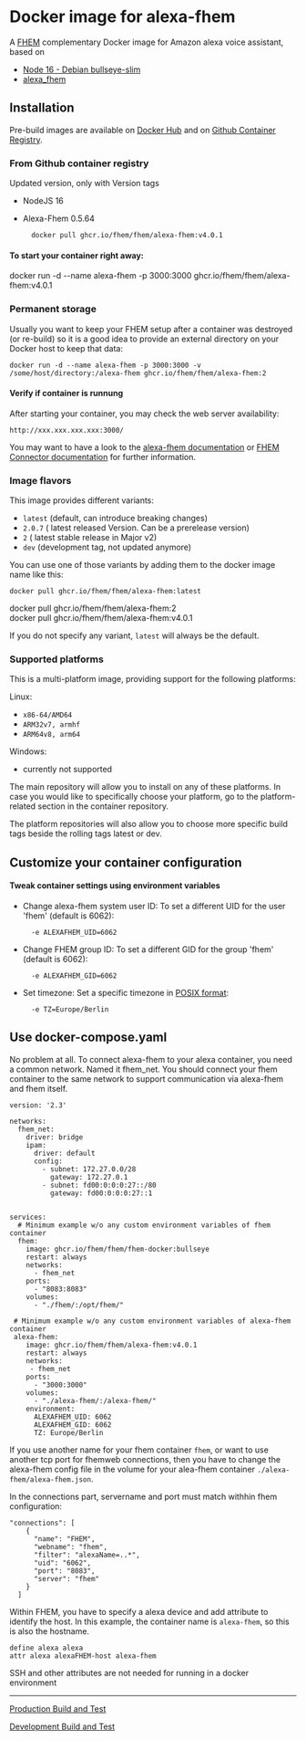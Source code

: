 # Docker image for alexa-fhem
A [FHEM](https://fhem.de/) complementary Docker image for Amazon alexa voice assistant, based on 
- [Node 16 - Debian bullseye-slim](https://hub.docker.com/_/node/tags?page=1&name=16-bullseye-slim)
- [alexa_fhem](https://www.npmjs.com/package/alexa-fhem?activeTab=versions)



## Installation
Pre-build images are available on [Docker Hub](https://hub.docker.com/r/fhem/alexa-fhem) and on [Github Container Registry](https://github.com/orgs/fhem/packages/container/package/fhem/alexa-fhem).


### From Github container registry
Updated version, only with Version tags
- NodeJS 16
- Alexa-Fhem 0.5.64

        docker pull ghcr.io/fhem/fhem/alexa-fhem:v4.0.1

#### To start your container right away:

docker run -d --name alexa-fhem -p 3000:3000 ghcr.io/fhem/fhem/alexa-fhem:v4.0.1


### Permanent storage
Usually you want to keep your FHEM setup after a container was destroyed (or re-build) so it is a good idea to provide an external directory on your Docker host to keep that data:

    docker run -d --name alexa-fhem -p 3000:3000 -v /some/host/directory:/alexa-fhem ghcr.io/fhem/fhem/alexa-fhem:2 

#### Verify if container is runnung
After starting your container, you may check the web server availability:

	http://xxx.xxx.xxx.xxx:3000/

You may want to have a look to the [alexa-fhem documentation](https://wiki.fhem.de/wiki/Alexa-Fhem) or [FHEM Connector documentation](https://wiki.fhem.de/wiki/FHEM_Connector) for further information.


### Image flavors
This image provides different variants:

- `latest` (default, can introduce breaking changes)
- `2.0.7` ( latest released Version. Can be a prerelease version)
- `2` ( latest stable release in Major v2)
- `dev` (development tag, not updated anymore)

You can use one of those variants by adding them to the docker image name like this:

	docker pull ghcr.io/fhem/fhem/alexa-fhem:latest
  docker pull ghcr.io/fhem/fhem/alexa-fhem:2	
	docker pull ghcr.io/fhem/fhem/alexa-fhem:v4.0.1

If you do not specify any variant, `latest` will always be the default.

### Supported platforms
This is a multi-platform image, providing support for the following platforms:


Linux:

- `x86-64/AMD64` 
- `ARM32v7, armhf` 
- `ARM64v8, arm64` 


Windows:

- currently not supported


The main repository will allow you to install on any of these platforms.
In case you would like to specifically choose your platform, go to the platform-related section in the container repository.

The platform repositories will also allow you to choose more specific build tags beside the rolling tags latest or dev.


## Customize your container configuration


#### Tweak container settings using environment variables

* Change alexa-fhem system user ID:
	To set a different UID for the user 'fhem' (default is 6062):

		-e ALEXAFHEM_UID=6062

* Change FHEM group ID:
	To set a different GID for the group 'fhem' (default is 6062):

    	-e ALEXAFHEM_GID=6062

* Set timezone:
	Set a specific timezone in [POSIX format](https://en.wikipedia.org/wiki/List_of_tz_database_time_zones):

    	-e TZ=Europe/Berlin

## Use docker-compose.yaml
No problem at all. To connect alexa-fhem to your alexa container, you need a common network.
Named it fhem_net. You should connect your fhem container to the same network to support communication via alexa-fhem and fhem itself.

```
version: '2.3'

networks:
  fhem_net:
    driver: bridge
    ipam:
      driver: default
      config:
        - subnet: 172.27.0.0/28
          gateway: 172.27.0.1
        - subnet: fd00:0:0:0:27::/80
          gateway: fd00:0:0:0:27::1


services:
  # Minimum example w/o any custom environment variables of fhem container
  fhem:
    image: ghcr.io/fhem/fhem/fhem-docker:bullseye
    restart: always
    networks:
      - fhem_net
    ports:
      - "8083:8083"
    volumes:
      - "./fhem/:/opt/fhem/"

 # Minimum example w/o any custom environment variables of alexa-fhem container
 alexa-fhem:
    image: ghcr.io/fhem/fhem/alexa-fhem:v4.0.1
    restart: always
    networks:
     - fhem_net
    ports:
      - "3000:3000"
    volumes:
      - "./alexa-fhem/:/alexa-fhem/"
    environment:
      ALEXAFHEM_UID: 6062
      ALEXAFHEM_GID: 6062
      TZ: Europe/Berlin
```

If you use another name for your fhem container `fhem`, or want to use another tcp port for fhemweb connections, then you have to change the alexa-fhem config file in the volume for your alea-fhem container `./alexa-fhem/alexa-fhem.json`.

In the connections part, servername and port must match withhin fhem configuration:
```
"connections": [
    {
      "name": "FHEM",
      "webname": "fhem",
      "filter": "alexaName=..*",
      "uid": "6062",
      "port": "8083",
      "server": "fhem"
    }
  ]
```


Within FHEM, you have to specify a alexa device and add attribute to identify the host. In this example, the container name is `alexa-fhem`, so this is also the hostname.

```
define alexa alexa
attr alexa alexaFHEM-host alexa-fhem
```

SSH and other attributes are not needed for running in a docker environment

___
[Production Build and Test](https://github.com/fhem/fhem/alexa-fhem-docker/workflows/Build%20and%20Test/badge.svg?branch=master)

[Development Build and Test](https://github.com/fhem/fhem/alexa-fhem-docker/workflows/Build%20and%20Test/badge.svg?branch=dev)
